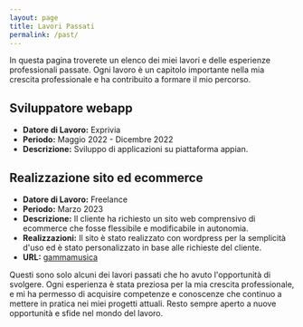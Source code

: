 ```yaml
---
layout: page
title: Lavori Passati
permalink: /past/
---
```



In questa pagina troverete un elenco dei miei lavori e delle esperienze professionali passate. Ogni lavoro è un capitolo importante nella mia crescita professionale e ha contribuito a formare il mio percorso.

## Sviluppatore webapp

- **Datore di Lavoro:** Exprivia
- **Periodo:** Maggio 2022 - Dicembre 2022
- **Descrizione:** Sviluppo di applicazioni su piattaforma appian.

## Realizzazione sito ed ecommerce

- **Datore di Lavoro:** Freelance
- **Periodo:** Marzo 2023
- **Descrizione:** Il cliente ha richiesto un sito web comprensivo di ecommerce che fosse flessibile e modificabile in autonomia.
- **Realizzazioni:** Il sito è stato realizzato con wordpress per la semplicità d'uso ed è stato personalizzato in base alle richieste del cliente.
- **URL:** [gammamusica](https://www.gammamusica.com/)

Questi sono solo alcuni dei lavori passati che ho avuto l'opportunità di svolgere. Ogni esperienza è stata preziosa per la mia crescita professionale, e mi ha permesso di acquisire competenze e conoscenze che continuo a mettere in pratica nei miei progetti attuali. Resto sempre aperto a nuove opportunità e sfide nel mondo del lavoro.
